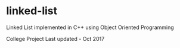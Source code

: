 # linked-list
Linked List implemented in C++ using Object Oriented Programming

College Project
Last updated - Oct 2017
